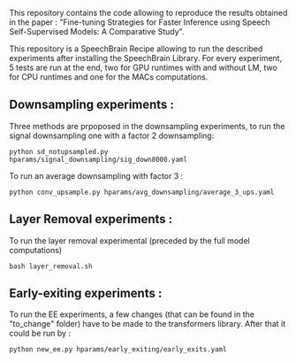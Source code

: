 This repository contains the code allowing to reproduce the results obtained in the paper : "Fine-tuning Strategies for Faster Inference using Speech Self-Supervised Models:  A Comparative Study". 

This repository is a SpeechBrain Recipe allowing to run the described experiments after installing the SpeechBrain Library. 
For every experiment, 5 tests are run at the end, two for GPU runtimes with and without LM, two for CPU runtimes and one for the MACs computations.


## Downsampling experiments : 
Three methods are prpoposed in the downsampling experiments, to run the signal downsampling one with a factor 2 downsampling: 

```
python sd_notupsampled.py hparams/signal_downsampling/sig_down8000.yaml 
```

To run an average downsampling with factor 3  :

```
python conv_upsample.py hparams/avg_downsampling/average_3_ups.yaml
```

## Layer Removal experiments : 

To run the layer removal experimental (preceded by the full model computations)
```
bash layer_removal.sh
```


## Early-exiting experiments : 
To run the EE experiments, a few changes (that can be found in the "to\_change" folder) have to be made to the transformers library. After that it could be run by :
```
python new_ee.py hparams/early_exiting/early_exits.yaml
```

